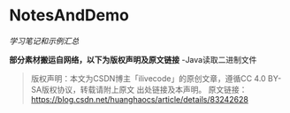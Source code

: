 # NotesAndDemo
*学习笔记和示例汇总*

**部分素材搬运自网络，以下为版权声明及原文链接**
-Java读取二进制文件
   >版权声明：本文为CSDN博主「ilivecode」的原创文章，遵循CC 4.0 BY-SA版权协议，转载请附上原文
   >出处链接及本声明。
   >原文链接：https://blog.csdn.net/huanghaocs/article/details/83242628
